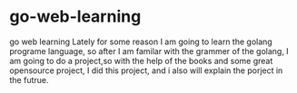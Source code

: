 # go-web-learning
go web learning
Lately for some reason I am going to learn the golang programe language, so after I am familar with the grammer of the golang, I am going to do a project,so with the help of the books and some great opensource project, I did this project, and i also will explain the porject in the futrue.

